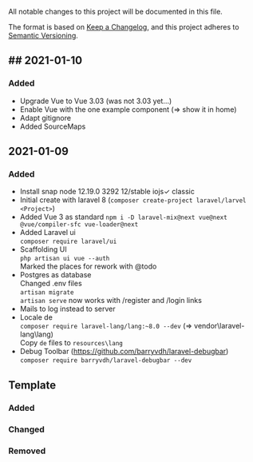 All notable changes to this project will be documented in this file.

The format is based on [Keep a Changelog](https://keepachangelog.com/en/1.0.0/),
and this project adheres to [Semantic Versioning](https://semver.org/spec/v2.0.0.html).

## ## 2021-01-10

### Added

- Upgrade Vue to Vue 3.03 (was not 3.03 yet...)
- Enable Vue with the one example component (=> show it in home)
- Adapt gitignore 
- Added SourceMaps

## 2021-01-09

### Added

- Install snap node      12.19.0    3292   12/stable      iojs✓             classic
- Initial create with laravel 8 (`composer create-project laravel/larvel <Project>`)
- Added Vue 3 as standard
  `npm i -D laravel-mix@next vue@next @vue/compiler-sfc vue-loader@next`
- Added Laravel ui  
  `composer require laravel/ui`
- Scaffolding UI  
  `php artisan ui vue --auth`  
  Marked the places for rework with @todo
- Postgres as database  
  Changed .env  files  
  `artisan migrate`  
  `artisan serve` now works with /register and /login links
- Mails to log instead to server
- Locale de  
  `composer require laravel-lang/lang:~8.0 --dev` (=> vendor\laravel-lang\lang)  
  Copy `de` files to `resources\lang`
- Debug Toolbar  (https://github.com/barryvdh/laravel-debugbar)  
  `composer require barryvdh/laravel-debugbar --dev`
  
## Template

### Added

### Changed

### Removed

